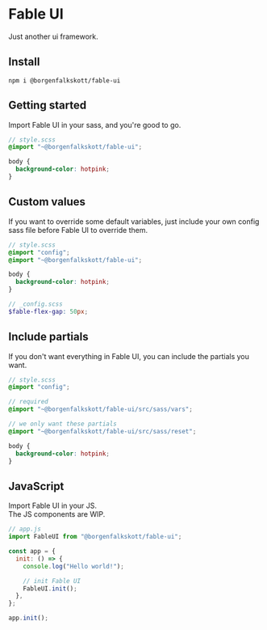 # Fable UI

Just another ui framework.

## Install

`npm i @borgenfalkskott/fable-ui`

## Getting started

Import Fable UI in your sass, and you're good to go.

```scss
// style.scss
@import "~@borgenfalkskott/fable-ui";

body {
  background-color: hotpink;
}
```

## Custom values

If you want to override some default variables, just include your own config sass file before Fable UI to override them.

```scss
// style.scss
@import "config";
@import "~@borgenfalkskott/fable-ui";

body {
  background-color: hotpink;
}
```

```scss
// _config.scss
$fable-flex-gap: 50px;
```

## Include partials

If you don't want everything in Fable UI, you can include the partials you want.

```scss
// style.scss
@import "config";

// required
@import "~@borgenfalkskott/fable-ui/src/sass/vars";

// we only want these partials
@import "~@borgenfalkskott/fable-ui/src/sass/reset";

body {
  background-color: hotpink;
}
```

## JavaScript

Import Fable UI in your JS.  
The JS components are WIP.

```javascript
// app.js
import FableUI from "@borgenfalkskott/fable-ui";

const app = {
  init: () => {
    console.log("Hello world!");

    // init Fable UI
    FableUI.init();
  },
};

app.init();
```
